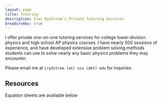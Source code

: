 ```yaml
---
layout: page
title: Tutoring 
description: Ivar Rydstrom's Private Tutoring Services
breadcrumbs: true
---
```

I offer private one-on-one tutoring services for college lower-division physics and high school AP physics courses. I have nearly 500 sessions of experience, and have developed extensive problem solving methods students can use to solve nearly any basic physics problems they may encounter.

Please email me at ```irydstrom (at) scu (dot) edu``` for inquiries.

## Resources

Equation sheets are available below